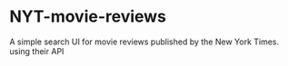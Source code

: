 # NYT-movie-reviews
A simple search UI for movie reviews published by the New York Times. using their API
